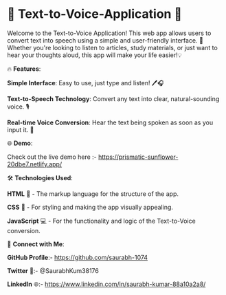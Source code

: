 # 🎤 Text-to-Voice-Application 📢
Welcome to the Text-to-Voice Application! This web app allows users to convert text into speech using a simple and user-friendly interface. 🚀 Whether you're looking to listen to articles, study materials, or just want to hear your thoughts aloud, this app will make your life easier!💡


🔥 **Features**:

**Simple Interface**: Easy to use, just type and listen! 🖊️🎧

**Text-to-Speech Technology**: Convert any text into clear, natural-sounding voice. 🎙️

**Real-time Voice Conversion**: Hear the text being spoken as soon as you input it. 🔄 

  

🌐 **Demo**:

Check out the live demo here :-  https://prismatic-sunflower-20dbe7.netlify.app/

🛠️ **Technologies Used**:

**HTML** 📝 - The markup language for the structure of the app.

**CSS** 🎨 - For styling and making the app visually appealing.

**JavaScript** 💻 - For the functionality and logic of the Text-to-Voice conversion.



🔗 **Connect with Me**:

**GitHub Profile**:- https://github.com/saurabh-1074

**Twitter** 🚀:- @SaurabhKum38176

**LinkedIn** 🌐:- https://www.linkedin.com/in/saurabh-kumar-88a10a2a8/


